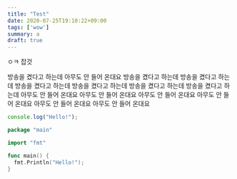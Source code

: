 ```yaml
---
title: "Test"
date: 2020-07-25T19:10:22+09:00
tags: ['wow']
summary: a
draft: true
---
```

ㅇㅋ 
잡것



방송을 켰다고 하는데
아무도 안 들어 온대요
방송을 켰다고 하는데
방송을 켰다고 하는데
방송을 켰다고 하는데
방송을 켰다고 하는데
방송을 켰다고 하는데
방송을 켰다고 하는데
아무도 안 들어 온대요
아무도 안 들어 온대요
아무도 안 들어 온대요
아무도 안 들어 온대요
아무도 안 들어 온대요
아무도 안 들어 온대요

```js
console.log("Hello!");
```

```go
package "main"

import "fmt"

func main() {
  fmt.Println("Hello!");
}
```

